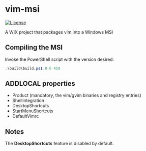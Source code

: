 # vim-msi

[![License](https://img.shields.io/badge/license-MIT-blue.svg)](LICENSE.md)

A WIX project that packages vim into a Windows MSI

## Compiling the MSI

Invoke the PowerShell script with the version desired:
```powershell
.\build\build.ps1 8 0 458
```

## ADDLOCAL properties
  - Product (mandatory, the vim/gvim binaries and registry entries)
  - ShellIntegration
  - DesktopShortcuts
  - StartMenuShortcuts
  - DefaultVimrc

## Notes

The **DesktopShortcuts** feature is disabled by default.